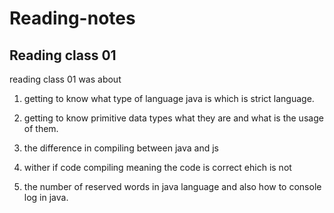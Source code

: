 # Reading-notes 



## Reading class 01 

reading class 01  was about 

1. getting to know what type of language java is which is strict language.

2. getting to know primitive data types what they are and what is the usage of them.

3. the difference in compiling between java and js 

4. wither if code compiling meaning the code is correct ehich is not 

5. the number of reserved words in java language and also how to console log in java.

